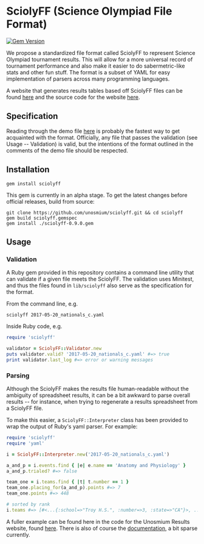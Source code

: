 # SciolyFF (Science Olympiad File Format)

[![Gem Version](https://badge.fury.io/rb/sciolyff.svg)](https://badge.fury.io/rb/sciolyff)

We propose a standardized file format called SciolyFF to represent Science
Olympiad tournament results. This will allow for a more universal record of
tournament performance and also make it easier to do sabermetric-like stats and
other fun stuff. The format is a subset of YAML for easy implementation of
parsers across many programming languages.

A website that generates results tables based off SciolyFF files can be found
[here](https://unosmium.org/results/) and the source code for the website
[here](https://github.com/unosmium/unosmium.org).

## Specification

Reading through the demo file [here](examples/demo.yaml) is probably the fastest
way to get acquainted with the format. Officially, any file that passes the
validation (see Usage -- Validation) is valid, but the intentions of the format
outlined in the comments of the demo file should be respected.

## Installation

```
gem install sciolyff
```

This gem is currently in an alpha stage. To get the latest changes before
official releases, build from source:

```
git clone https://github.com/unosmium/sciolyff.git && cd sciolyff
gem build sciolyff.gemspec
gem install ./sciolyff-0.9.0.gem
```

## Usage

### Validation

A Ruby gem provided in this repository contains a command line utility that can
validate if a given file meets the SciolyFF. The validation uses Minitest, and
thus the files found in `lib/sciolyff` also serve as the specification for the
format.

From the command line, e.g.

```
sciolyff 2017-05-20_nationals_c.yaml
```

Inside Ruby code, e.g.

```ruby
require 'sciolyff'

validator = SciolyFF::Validator.new
puts validator.valid? '2017-05-20_nationals_c.yaml' #=> true
print validator.last_log #=> error or warning messages
```

### Parsing

Although the SciolyFF makes the results file human-readable without the
ambiguity of spreadsheet results, it can be a bit awkward to parse overall
results -- for instance, when trying to regenerate a results spreadsheet from a
SciolyFF file.

To make this easier, a `SciolyFF::Interpreter` class has been provided to wrap
the output of Ruby's yaml parser. For example:

```ruby
require 'sciolyff'
require 'yaml'

i = SciolyFF::Interpreter.new('2017-05-20_nationals_c.yaml')

a_and_p = i.events.find { |e| e.name == 'Anatomy and Physiology' }
a_and_p.trialed? #=> false

team_one = i.teams.find { |t| t.number == 1 }
team_one.placing_for(a_and_p).points #=> 7
team_one.points #=> 448

# sorted by rank
i.teams #=> [#<...{:school=>"Troy H.S.", :number=>3, :state=>"CA"}>, ... ]
```

A fuller example can be found here in the code for the Unosmium Results website,
found
[here](https://github.com/unosmium/unosmium.org/blob/master/source/results/template.html.erb).
There is also of course the
[documentation](https://www.rubydoc.info/gems/sciolyff/0.9.0), a bit sparse
currently.
